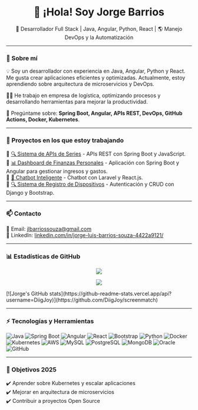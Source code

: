 <h1 align="center">👋 ¡Hola! Soy Jorge Barrios </h1>
<p align="center">
  🚀 Desarrollador Full Stack | Java, Angular, Python, React |
  🌎 Manejo DevOps y la Automatización
</p>

---

### 📌 Sobre mí  
💡 Soy un desarrollador con experiencia en Java, Angular, Python y React. Me gusta crear aplicaciones eficientes y optimizadas. Actualmente, estoy aprendiendo sobre arquitectura de microservicios y DevOps.

👨‍💻 He trabajo en empresa de logística, optimizando procesos y desarrollando herramientas para mejorar la productividad.

💬 Pregúntame sobre: **Spring Boot, Angular, APIs REST, DevOps, GitHub Actions, Docker, Kubernetes**.

---

### 🚀 Proyectos en los que estoy trabajando
🔹 [🔍 Sistema de APIs de Series](https://github.com/DiigJoy/screenmatch) - APIs REST con Spring Boot y JavaScript. </br>
🔹 [📊 Dashboard de Finanzas Personales](https://github.com/DiigJoy/finanzas-microservicio) - Aplicación con Spring Boot y Angular para gestionar ingresos y gastos.  
🔹 [🤖 Chatbot Inteligente](https://github.com/DiigJoy/chatbot) - Chatbot con Laravel y React.js.  
🔹 [🔍 Sistema de Registro de Dispositivos](https://github.com/DiigJoy/gestion_dispositivos) - Autenticación y CRUD con Django y Bootstrap.

---

### 📫 Contacto  
📧 Email: jlbarriossouza@gmail.com  
🔗 LinkedIn: [linkedin.com/in/jorge-luis-barrios-souza-4422a9121/](https://linkedin.com/in/jorge-luis-barrios-souza-4422a9121/)  

---

### 📊 Estadísticas de GitHub  
<p align="center">
  <img src="https://github-readme-stats.vercel.app/api?username=DiigJoy&show_icons=true&theme=tokyonight" />
</p>

<p align="center">
  <img src="https://github-readme-streak-stats.herokuapp.com?user=DiigJoy&theme=tokyonight" />
</p>
[![Jorge's GitHub stats](https://github-readme-stats.vercel.app/api?username=DiigJoy)](https://github.com/DiigJoy/screenmatch)


---

### ⚡ Tecnologías y Herramientas  
![Java](https://img.shields.io/badge/Java-ED8B00?style=for-the-badge&logo=java&logoColor=white)
![Spring Boot](https://img.shields.io/badge/Spring%20Boot-6DB33F?style=for-the-badge&logo=spring-boot&logoColor=white)
![Angular](https://img.shields.io/badge/Angular-DD0031?style=for-the-badge&logo=angular&logoColor=white)
![React](https://img.shields.io/badge/React-61DAFB?style=for-the-badge&logo=react&logoColor=white)
![Bootstrap](https://img.shields.io/badge/Bootstrap-7952B3?style=for-the-badge&logo=bootstrap&logoColor=white)
![Python](https://img.shields.io/badge/Python-3776AB?style=for-the-badge&logo=python&logoColor=white)
![Docker](https://img.shields.io/badge/Docker-2496ED?style=for-the-badge&logo=docker&logoColor=white)
![Kubernetes](https://img.shields.io/badge/Kubernetes-326CE5?style=for-the-badge&logo=kubernetes&logoColor=white)
![AWS](https://img.shields.io/badge/AWS-FF9900?style=for-the-badge&logo=amazonaws&logoColor=white)
![MySQL](https://img.shields.io/badge/MySQL-4479A1?style=for-the-badge&logo=mysql&logoColor=white)
![PostgreSQL](https://img.shields.io/badge/PostgreSQL-336791?style=for-the-badge&logo=postgresql&logoColor=white)
![MongoDB](https://img.shields.io/badge/MongoDB-47A248?style=for-the-badge&logo=mongodb&logoColor=white)
![Oracle](https://img.shields.io/badge/Oracle-F80000?style=for-the-badge&logo=oracle&logoColor=white)
![GitHub](https://img.shields.io/badge/GitHub-100000?style=for-the-badge&logo=github&logoColor=white)


---

### 🎯 Objetivos 2025
✔️ Aprender sobre Kubernetes y escalar aplicaciones  
✔️ Mejorar en arquitectura de microservicios  
✔️ Contribuir a proyectos Open Source  
